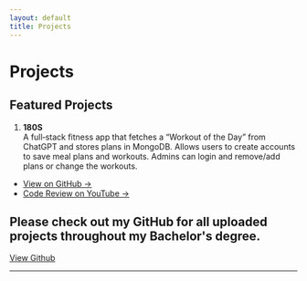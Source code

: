 ```yaml
---
layout: default
title: Projects
---
```


# Projects

## Featured Projects

1. **180S**  
   A full‑stack fitness app that fetches a “Workout of the Day” from ChatGPT and stores plans in MongoDB. Allows users to create accounts to save meal plans and workouts.
   Admins can login and remove/add plans or change the workouts.  
  - [View on GitHub →](https://github.com/Mohamed-Elhassan/CapStone)
  - [Code Review on YouTube →](https://youtu.be/YPWNobDqtRk)

## Please check out my GitHub for all uploaded projects throughout my Bachelor's degree.

[View Github](https://github.com/Mohamed-Elhassan)

---
